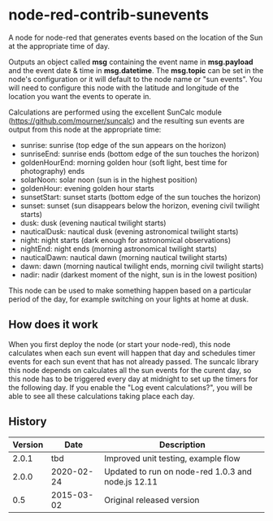 # node-red-contrib-sunevents
A node for node-red that generates events based on the location of the Sun at the appropriate time of day. 

Outputs an object called <b>msg</b> containing the event name in <b>msg.payload</b> and
the event date & time in <b>msg.datetime</b>. The <b>msg.topic</b> can be set in the node's configuration 
or it will default to the node name or "sun events". You will need to configure this node with the latitude and longitude of the location you want the events to operate in. 

Calculations are performed using the excellent SunCalc module (https://github.com/mourner/suncalc) 
and the resulting sun events are output from this node at the appropriate time:
* sunrise: sunrise (top edge of the sun appears on the horizon)
* sunriseEnd: sunrise ends (bottom edge of the sun touches the horizon)
* goldenHourEnd: morning golden hour (soft light, best time for photography) ends
* solarNoon: solar noon (sun is in the highest position)
* goldenHour: evening golden hour starts
* sunsetStart: sunset starts (bottom edge of the sun touches the horizon)
* sunset: sunset (sun disappears below the horizon, evening civil twilight starts)
* dusk: dusk (evening nautical twilight starts)
* nauticalDusk: nautical dusk (evening astronomical twilight starts)
* night: night starts (dark enough for astronomical observations)
* nightEnd: night ends (morning astronomical twilight starts)
* nauticalDawn: nautical dawn (morning nautical twilight starts)
* dawn: dawn (morning nautical twilight ends, morning civil twilight starts)
* nadir: nadir (darkest moment of the night, sun is in the lowest position)

This node can be used to make something happen based on a particular period of the day, for example switching on your lights at home at dusk.

## How does it work
When you first deploy the node (or start your node-red), this node calculates when each sun event will happen that day and schedules timer events for each sun event that has not already passed.  The suncalc library this node depends on calculates all the sun events for the curent day, so this node has to be triggered every day at midnight to set up the timers for the following day. If you enable the "Log event calculations?", you will be able to see all these calculations taking place each day. 

## History
Version|Date|Description
-------|----|-----------
2.0.1|tbd|Improved unit testing, example flow
2.0.0|2020-02-24|Updated to run on node-red 1.0.3 and node.js 12.11
0.5  |2015-03-02|Original released version


